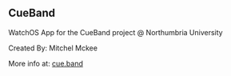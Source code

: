 ## CueBand

WatchOS App for the CueBand project @ Northumbria University

Created By: Mitchel Mckee

More info at: [cue.band](url)
